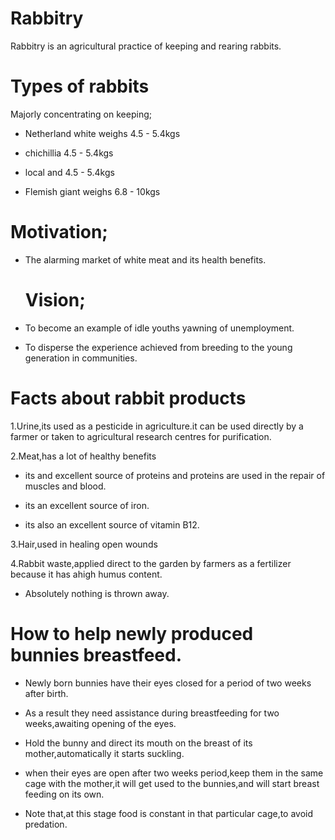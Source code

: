 #  Rabbitry

Rabbitry is an agricultural practice of keeping and rearing rabbits.

# Types of rabbits

Majorly concentrating on keeping;

  - Netherland white weighs 4.5 - 5.4kgs

  - chichillia 4.5 - 5.4kgs

  - local and 4.5 - 5.4kgs

  - Flemish giant weighs 6.8 - 10kgs
 
 # Motivation;

- The alarming market of white meat and its health benefits.

  # Vision;

- To become an example of idle youths yawning of  unemployment.


- To disperse the experience achieved from breeding to the young generation in communities.
 
 # Facts about rabbit products

1.Urine,its used as a pesticide in agriculture.it can be used directly by a farmer or taken to agricultural research centres for purification.

2.Meat,has a lot of healthy benefits

 - its and excellent source of proteins and proteins are used in the repair of muscles and blood.

 - its an excellent source of iron.

 - its also an excellent source of vitamin B12.

3.Hair,used in healing open wounds

4.Rabbit waste,applied direct to the garden by farmers as a fertilizer because it has ahigh humus content.
 
  - Absolutely nothing is thrown away.

# How  to help newly produced bunnies breastfeed.

- Newly born bunnies have their eyes closed for a period of two weeks after birth.

- As a result they need assistance during breastfeeding for two weeks,awaiting opening of the eyes.

- Hold the bunny and direct its mouth on the breast of its mother,automatically it starts suckling.

- when their eyes are open after two weeks period,keep them in the same cage with the mother,it will get used to the bunnies,and will start breast feeding on its own.

- Note that,at this stage food is constant in that particular cage,to avoid predation. 
        
       
          
        
           
           

 
 


